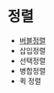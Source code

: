 # 정렬

+ [버블정렬](https://github.com/senspond20/powergun/blob/master/Sort/버블정렬.md)
+ 삽입정렬
+ 선택정렬
+ 병합정렬
+ 퀵 정렬
